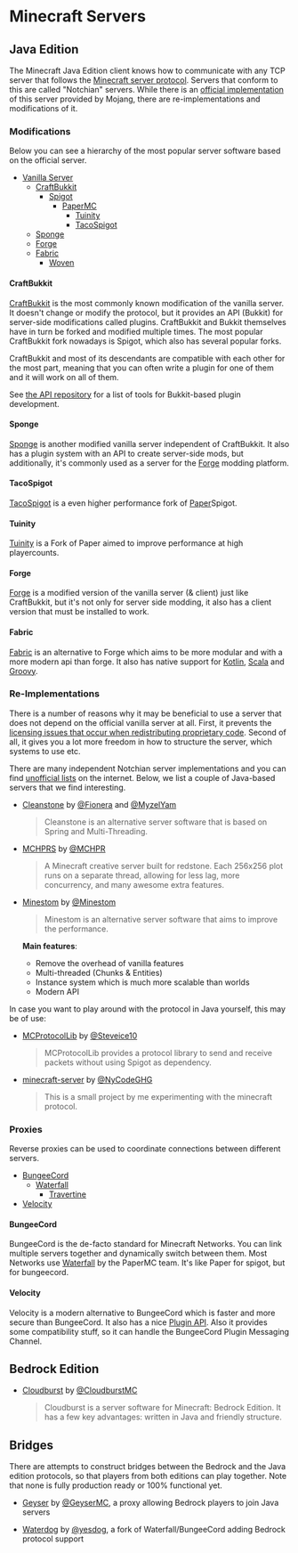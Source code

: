# Minecraft Servers

## Java Edition

The Minecraft Java Edition client knows how to communicate with any TCP server that follows the [Minecraft server protocol](https://wiki.vg/Protocol). Servers that conform to this are called "Notchian" servers. While there is an [official implementation](https://www.minecraft.net/en-us/download/server) of this server provided by Mojang, there are re-implementations and modifications of it.

### Modifications

Below you can see a hierarchy of the most popular server software based on the official server. 

- [Vanilla Server](https://www.minecraft.net/en-us/download/server)
  - [CraftBukkit](https://bukkit.org)
    - [Spigot](https://spigotmc.org)
      - [PaperMC](https://papermc.io)
        - [Tuinity](https://github.com/Spottedleaf/Tuinity)
        - [TacoSpigot](https://tacospigot.github.io)
  - [Sponge](https://spongepowered.org)
  - [Forge](https://minecraftforge.net)
  - [Fabric](https://fabricmc.net)
    - [Woven](https://www.wovenmc.net/)

#### CraftBukkit

[CraftBukkit](https://bukkit.org/) is the most commonly known modification of the vanilla server. It doesn't change or modify the protocol, but it provides an API (Bukkit) for server-side modifications called plugins. CraftBukkit and Bukkit themselves have in turn be forked and modified multiple times. The most popular CraftBukkit fork nowadays is Spigot, which also has several popular forks. 

CraftBukkit and most of its descendants are compatible with each other for the most part, meaning that you can often write a plugin for one of them and it will work on all of them.

See [the API repository](./api-repository.md) for a list of tools for Bukkit-based plugin development.

#### Sponge

[Sponge](https://spongepowered.org) is another modified vanilla server independent of CraftBukkit. It also has a plugin system with an API to create server-side mods, but additionally, it's commonly used as a server for the [Forge](http://files.minecraftforge.net) modding platform.

#### TacoSpigot
[TacoSpigot](https://tacospigot.github.io) is a even higher performance fork of [Paper](https://papermc.io)Spigot.

#### Tuinity
[Tuinity](https://github.com/Spottedleaf/Tuinity) is a Fork of Paper aimed to improve performance at high playercounts.

#### Forge

[Forge](https://minecraftforge.net) is a modified version of the vanilla server (& client) just like CraftBukkit, but it's not only for server side modding, it also has a client version that must be installed to work.

#### Fabric

[Fabric](https://fabricmc.net) is an alternative to Forge which aims to be more modular and with a more modern api than forge. It also has native support for [Kotlin](https://kotlinlang.org), [Scala](https://www.scala-lang.org/) and [Groovy](https://groovy-lang.org/).

### Re-Implementations

There is a number of reasons why it may be beneficial to use a server that does not depend on the official vanilla server at all. First, it prevents the [licensing issues that occur when redistributing proprietary code](https://blog.jwf.io/2020/04/open-source-minecraft-bukkit-gpl/). Second of all, it gives you a lot more freedom in how to structure the server, which systems to use etc.

There are many independent Notchian server implementations and you can find [unofficial lists](https://wiki.vg/Server_List) on the internet. Below, we list a couple of Java-based servers that we find interesting.

- [Cleanstone](https://github.com/CleanstoneMC/Cleanstone) by [@Fionera](https://github.com/Fionera) and [@MyzelYam](https://github.com/MyzelYam)

  > Cleanstone is an alternative server software that is based on Spring and Multi-Threading.
 
- [MCHPRS](https://github.com/MCHPR/MCHPRS) by [@MCHPR](https://github.com/MCHPR) 
  
  > A Minecraft creative server built for redstone. Each 256x256 plot runs on a separate thread, allowing for less lag, more concurrency, and many awesome extra features.

- [Minestom](https://github.com/Minestom/Minestom) by [@Minestom](https://github.com/Minestom/)

  > Minestom is an alternative server software that aims to improve the performance.

   __Main features__:
  - Remove the overhead of vanilla features
  - Multi-threaded (Chunks & Entities)
  - Instance system which is much more scalable than worlds
  - Modern API

In case you want to play around with the protocol in Java yourself, this may be of use:

- [MCProtocolLib](https://github.com/Steveice10/MCProtocolLib) by [@Steveice10](https://github.com/Steveice10/MCProtocolLib)

  > MCProtocolLib provides a protocol library to send and receive packets without using Spigot as dependency.

- [minecraft-server](https://github.com/NyCodeGHG/minecraft-server) by [@NyCodeGHG](https://github.com/NyCodeGHG)

  > This is a small project by me experimenting with the minecraft protocol.
  
### Proxies

Reverse proxies can be used to coordinate connections between different servers.

- [BungeeCord](https://github.com/SpigotMC/BungeeCord)
  - [Waterfall](https://github.com/PaperMC/Waterfall)
    - [Travertine](https://github.com/PaperMC/Travertine)
- [Velocity](https://velocitypowered.com)

#### BungeeCord

BungeeCord is the de-facto standard for Minecraft Networks. You can link multiple servers together and dynamically switch between them. Most Networks use [Waterfall](https://github.com/PaperMC/Waterfall) by the PaperMC team. It's like Paper for spigot, but for bungeecord.

#### Velocity

Velocity is a modern alternative to BungeeCord which is faster and more secure than BungeeCord. It also has a nice [Plugin API](https://docs.velocitypowered.com/en/latest/developers/creating-your-first-plugin.html). Also it provides some compatibility stuff, so it can handle the BungeeCord Plugin Messaging Channel.

#### 

## Bedrock Edition

- [Cloudburst](https://github.com/CloudburstMC/Server) by [@CloudburstMC](https://github.com/CloudburstMC)
  
  > Cloudburst is a server software for Minecraft: Bedrock Edition. It has a few key advantages: written in Java and friendly structure.

## Bridges

There are attempts to construct bridges between the Bedrock and the Java edition protocols, so that players from both editions can play together. Note that none is fully production ready or 100% functional yet.

- [Geyser](https://github.com/GeyserMC/Geyser/) by [@GeyserMC](https://github.com/GeyserMC/), a proxy allowing Bedrock players to join Java servers

- [Waterdog](https://github.com/yesdog/Waterdog) by [@yesdog](https://github.com/yesdog), a fork of Waterfall/BungeeCord adding Bedrock protocol support
